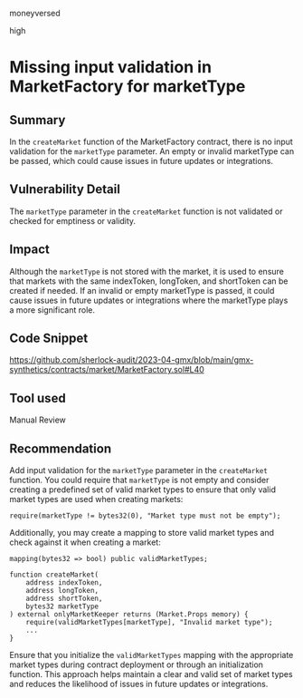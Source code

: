 moneyversed

high

# Missing input validation in MarketFactory for marketType

## Summary

In the `createMarket` function of the MarketFactory contract, there is no input validation for the `marketType` parameter. An empty or invalid marketType can be passed, which could cause issues in future updates or integrations.

## Vulnerability Detail

The `marketType` parameter in the `createMarket` function is not validated or checked for emptiness or validity.

## Impact

Although the `marketType` is not stored with the market, it is used to ensure that markets with the same indexToken, longToken, and shortToken can be created if needed. If an invalid or empty marketType is passed, it could cause issues in future updates or integrations where the marketType plays a more significant role.

## Code Snippet

https://github.com/sherlock-audit/2023-04-gmx/blob/main/gmx-synthetics/contracts/market/MarketFactory.sol#L40

## Tool used

Manual Review

## Recommendation

Add input validation for the `marketType` parameter in the `createMarket` function. You could require that `marketType` is not empty and consider creating a predefined set of valid market types to ensure that only valid market types are used when creating markets:

```solidity
require(marketType != bytes32(0), "Market type must not be empty");
```

Additionally, you may create a mapping to store valid market types and check against it when creating a market:

```solidity
mapping(bytes32 => bool) public validMarketTypes;

function createMarket(
    address indexToken,
    address longToken,
    address shortToken,
    bytes32 marketType
) external onlyMarketKeeper returns (Market.Props memory) {
    require(validMarketTypes[marketType], "Invalid market type");
    ...
}
```

Ensure that you initialize the `validMarketTypes` mapping with the appropriate market types during contract deployment or through an initialization function. This approach helps maintain a clear and valid set of market types and reduces the likelihood of issues in future updates or integrations.